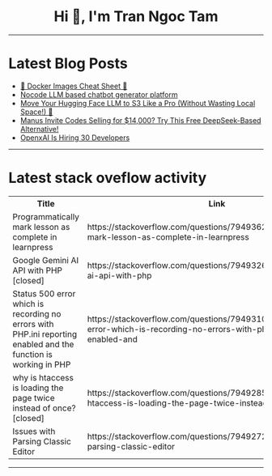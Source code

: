 <h1 align="center">Hi 👋, I'm Tran Ngoc Tam</h1>

---

# Latest Blog Posts 
<!-- BLOG-POST-LIST:START -->
- [📝 Docker Images Cheat Sheet 🚀](https://dev.to/ciscoanass/docker-images-cheat-sheet-2on3)
- [Nocode LLM based chatbot generator platform](https://dev.to/genraidev_23c4e0ee7422f/nocode-llm-based-chatbot-generator-platform-43a7)
- [Move Your Hugging Face LLM to S3 Like a Pro &lpar;Without Wasting Local Space!&rpar; 🚀](https://dev.to/codexmakercompany/move-your-hugging-face-llm-to-s3-like-a-pro-without-wasting-local-space-15kp)
- [Manus Invite Codes Selling for $14,000? Try This Free DeepSeek-Based Alternative!](https://dev.to/localfaceswap/manus-invite-codes-selling-for-14000-try-this-free-deepseek-based-alternative-1idc)
- [OpenxAI Is Hiring 30 Developers](https://dev.to/mayeth/openxai-is-hiring-30-developers-1i6n)
<!-- BLOG-POST-LIST:END -->

---

# Latest stack oveflow activity
<table>
  <tr><th>Title</th><th>Link</th></tr>
  <!-- STACKOVERFLOW:START --><tr><td>Programmatically mark lesson as complete in learnpress</td><td>https://stackoverflow.com/questions/79493623/programmatically-mark-lesson-as-complete-in-learnpress</td></tr><tr><td>Google Gemini AI API with PHP [closed]</td><td>https://stackoverflow.com/questions/79493262/google-gemini-ai-api-with-php</td></tr><tr><td>Status 500 error which is recording no errors with PHP.ini reporting enabled and the function is working in PHP</td><td>https://stackoverflow.com/questions/79493100/status-500-error-which-is-recording-no-errors-with-php-ini-reporting-enabled-and</td></tr><tr><td>why is htaccess is loading the page twice instead of once? [closed]</td><td>https://stackoverflow.com/questions/79492851/why-is-htaccess-is-loading-the-page-twice-instead-of-once</td></tr><tr><td>Issues with Parsing Classic Editor</td><td>https://stackoverflow.com/questions/79492727/issues-with-parsing-classic-editor</td></tr><!-- STACKOVERFLOW:END -->
</table>

---


